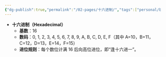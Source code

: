 ```yaml
---
{"dg-publish":true,"permalink":"/02-pages/十六进制/","tags":["personal/blog","计算机组成原理/数据表示和运算"]}
---
```


- **十六进制（Hexadecimal）**
  - **基数**：16
  - **数码**：0, 1, 2, 3, 4, 5, 6, 7, 8, 9, A, B, C, D, E, F（其中 A=10，B=11，C=12，D=13，E=14，F=15）
  - **进位规则**：每个数位计满 16 后向高位进位，即“逢十六进一”。